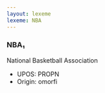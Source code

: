 ```yaml
---
layout: lexeme
lexeme: NBA
---
```


###  NBA₁

National Basketball Association
* UPOS:  PROPN
* Origin:  omorfi

